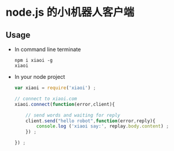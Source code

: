 node.js 的小I机器人客户端
===

## Usage

* In command line terminate

  ```
  npm i xiaoi -g
  xiaoi
  ```

* In your node project

    ```javascript
    var xiaoi = require('xiaoi') ;

    // connect to xiaoi.com
    xiaoi.connect(function(error,client){

        // send words and waiting for reply
        client.send("hello robot",function(error,reply){
            console.log ('xiaoi say:', replay.body.content) ;
        }) ;

    }) ;
    ```
